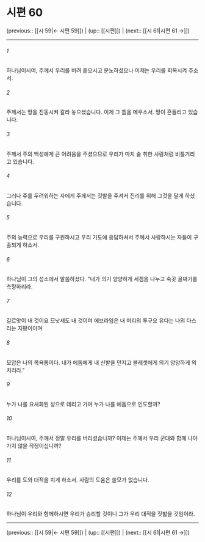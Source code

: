 # 시편 60

(previous:: [[시 59|← 시편 59]]) | (up:: [[시편]]) | (next:: [[시 61|시편 61 →]])

***




###### 1 

하나님이시여, 주께서 우리를 버려 흩으시고 분노하셨으나 이제는 우리를 회복시켜 주소서. 



###### 2 

주께서는 땅을 진동시켜 갈라 놓으셨습니다. 이제 그 틈을 메우소서. 땅이 흔들리고 있습니다. 



###### 3 

주께서 주의 백성에게 큰 어려움을 주셨으므로 우리가 마치 술 취한 사람처럼 비틀거리고 있습니다. 



###### 4 

그러나 주를 두려워하는 자에게 주께서는 깃발을 주셔서 진리를 위해 그것을 달게 하셨습니다. 



###### 5 

주의 능력으로 우리를 구원하시고 우리 기도에 응답하셔서 주께서 사랑하시는 자들이 구출되게 하소서. 



###### 6 

하나님이 그의 성소에서 말씀하셨다. "내가 의기 양양하게 세겜을 나누고 숙곳 골짜기를 측량하리라. 



###### 7 

길르앗이 내 것이요 므낫세도 내 것이며 에브라임은 내 머리의 투구요 유다는 나의 다스리는 지팡이이며 



###### 8 

모압은 나의 목욕통이다. 내가 에돔에게 내 신발을 던지고 블레셋에게 의기 양양하게 외치리라." 



###### 9 

누가 나를 요새화된 성으로 데리고 가며 누가 나를 에돔으로 인도할까? 



###### 10 

하나님이시여, 주께서 정말 우리를 버리셨습니까? 이제는 주께서 우리 군대와 함께 나아가지 않을 작정이십니까? 



###### 11 

우리를 도와 대적을 치게 하소서. 사람의 도움은 쓸모가 없습니다. 



###### 12 

하나님이 우리와 함께하시면 우리가 승리할 것이니 그가 우리 대적을 짓밟을 것임이라.

***

(previous:: [[시 59|← 시편 59]]) | (up:: [[시편]]) | (next:: [[시 61|시편 61 →]])
